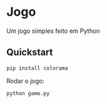 # Jogo

Um jogo simples feito em Python

## Quickstart

    pip install colorama

Rodar o jogo:

    python game.py
